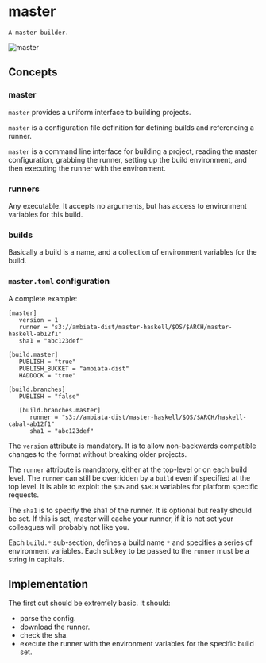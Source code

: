 master
======

```
A master builder.
```

![master](http://vignette3.wikia.nocookie.net/lego/images/9/97/VitruviusTheAwesome.jpg/revision/latest?cb=20131123165335)

Concepts
--------

### master

`master` provides a uniform interface to building projects.

`master` is a configuration file definition for defining builds and
referencing a runner.

`master` is a command line interface for building a project, reading
the master configuration, grabbing the runner, setting up the build
environment, and then executing the runner with the environment.

### runners

Any executable. It accepts no arguments, but has access to
environment variables for this build.

### builds

Basically a build is a name, and a collection of environment variables
for the build.

### `master.toml` configuration

A complete example:

```
[master]
   version = 1
   runner = "s3://ambiata-dist/master-haskell/$OS/$ARCH/master-haskell-ab12f1"
   sha1 = "abc123def"

[build.master]
   PUBLISH = "true"
   PUBLISH_BUCKET = "ambiata-dist"
   HADDOCK = "true"

[build.branches]
   PUBLISH = "false"

   [build.branches.master]
      runner = "s3://ambiata-dist/master-haskell/$OS/$ARCH/haskell-cabal-ab12f1"
      sha1 = "abc123def"

```

The `version` attribute is mandatory. It is to allow non-backwards compatible
changes to the format without breaking older projects.

The `runner` attribute is mandatory, either at the top-level or on each build
level. The `runner` can still be overridden by a `build` even if specified at
the top level.
It is able to exploit the `$OS` and `$ARCH` variables for platform specific requests.

The `sha1` is to specify the sha1 of the runner. It is optional but really
should be set. If this is set, master will cache your runner, if it is not
set your colleagues will probably not like you.

Each `build.*` sub-section, defines a build name `*` and specifies a series
of environment variables. Each subkey to be passed to the `runner` must
 be a string in capitals.


Implementation
--------------

The first cut should be extremely basic. It should:
 - parse the config.
 - download the runner.
 - check the sha.
 - execute the runner with the environment variables for the specific build set.
